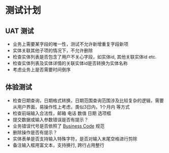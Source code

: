 # 测试计划

## UAT 测试
- 业务上需要某字段的唯一性，测试不允许新增重复字段新项
- 实体关联其他子项的情况下，不允许删除
- 检查实体列表是否包含了用户不关心字段，如实体id, 其他关联实体id etc.
- 检查实体列表及实体详情的关联实体id是否转换为实体名称
- 考虑业务上是否需要时间倒序

## 体验测试
- 检查日期查询，日期格式转换，日期范围查询范围涉及比较复杂的逻辑，需要从用户界面，易操作性上考虑，类似3日内，1个月内 等方式
- 检查前端输入合法性，邮箱 电话 数值 日期 选项框
- 提交数据或输入参数错误是否有提示？
- 业务错误代号是否依照了 [Business Code](https://github.com/kequandian/dev_docs/blob/master/Business%20Code.md) 规范
- 删除操作是否有提示？
- 实体表单是否支持输入特殊字符，是否对输入末尾空格进行剪除
- 备注输入框用富文本，支持换行, 跨行占用整行
